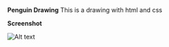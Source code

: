 **Penguin Drawing**
This is a drawing with html and css

**Screenshot**

![Alt text](/relative/path/to/screenshot.jpg?raw=true "Optional Title")
